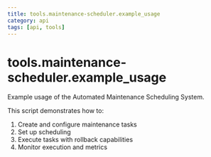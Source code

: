 ```yaml
---
title: tools.maintenance-scheduler.example_usage
category: api
tags: [api, tools]
---
```


# tools.maintenance-scheduler.example_usage

Example usage of the Automated Maintenance Scheduling System.

This script demonstrates how to:
1. Create and configure maintenance tasks
2. Set up scheduling
3. Execute tasks with rollback capabilities
4. Monitor execution and metrics


